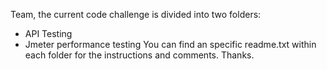 Team, the current code challenge is divided into two folders:
* API Testing
* Jmeter performance testing
You can find an specific readme.txt within each folder for the instructions and comments.
Thanks.

